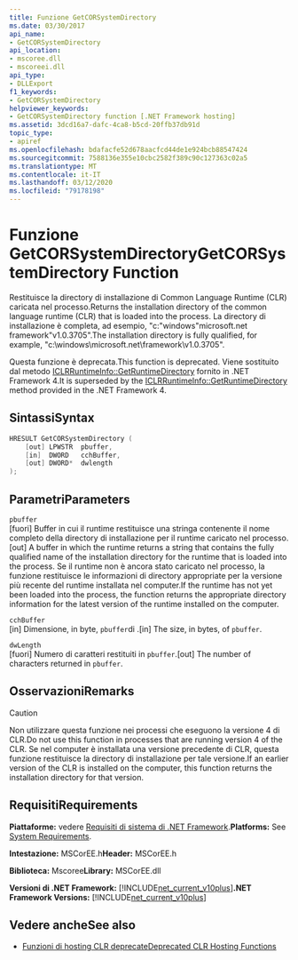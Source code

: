 ```yaml
---
title: Funzione GetCORSystemDirectory
ms.date: 03/30/2017
api_name:
- GetCORSystemDirectory
api_location:
- mscoree.dll
- mscoreei.dll
api_type:
- DLLExport
f1_keywords:
- GetCORSystemDirectory
helpviewer_keywords:
- GetCORSystemDirectory function [.NET Framework hosting]
ms.assetid: 3dcd16a7-dafc-4ca8-b5cd-20ffb37db91d
topic_type:
- apiref
ms.openlocfilehash: bdafacfe52d678aacfcd44de1e924bcb88547424
ms.sourcegitcommit: 7588136e355e10cbc2582f389c90c127363c02a5
ms.translationtype: MT
ms.contentlocale: it-IT
ms.lasthandoff: 03/12/2020
ms.locfileid: "79178198"
---
```

# <a name="getcorsystemdirectory-function"></a><span data-ttu-id="32c1b-102">Funzione GetCORSystemDirectory</span><span class="sxs-lookup"><span data-stu-id="32c1b-102">GetCORSystemDirectory Function</span></span>
<span data-ttu-id="32c1b-103">Restituisce la directory di installazione di Common Language Runtime (CLR) caricata nel processo.</span><span class="sxs-lookup"><span data-stu-id="32c1b-103">Returns the installation directory of the common language runtime (CLR) that is loaded into the process.</span></span> <span data-ttu-id="32c1b-104">La directory di installazione è completa, ad esempio, "c:"windows"microsoft.net framework"v1.0.3705".</span><span class="sxs-lookup"><span data-stu-id="32c1b-104">The installation directory is fully qualified, for example, "c:\windows\microsoft.net\framework\v1.0.3705".</span></span>  
  
 <span data-ttu-id="32c1b-105">Questa funzione è deprecata.</span><span class="sxs-lookup"><span data-stu-id="32c1b-105">This function is deprecated.</span></span> <span data-ttu-id="32c1b-106">Viene sostituito dal metodo [ICLRRuntimeInfo::GetRuntimeDirectory](../../../../docs/framework/unmanaged-api/hosting/iclrruntimeinfo-getruntimedirectory-method.md) fornito in .NET Framework 4.</span><span class="sxs-lookup"><span data-stu-id="32c1b-106">It is superseded by the [ICLRRuntimeInfo::GetRuntimeDirectory](../../../../docs/framework/unmanaged-api/hosting/iclrruntimeinfo-getruntimedirectory-method.md) method provided in the .NET Framework 4.</span></span>  
  
## <a name="syntax"></a><span data-ttu-id="32c1b-107">Sintassi</span><span class="sxs-lookup"><span data-stu-id="32c1b-107">Syntax</span></span>  
  
```cpp  
HRESULT GetCORSystemDirectory (
    [out] LPWSTR  pbuffer,
    [in]  DWORD   cchBuffer,
    [out] DWORD*  dwlength  
);
```  
  
## <a name="parameters"></a><span data-ttu-id="32c1b-108">Parametri</span><span class="sxs-lookup"><span data-stu-id="32c1b-108">Parameters</span></span>  
 `pbuffer`  
 <span data-ttu-id="32c1b-109">[fuori] Buffer in cui il runtime restituisce una stringa contenente il nome completo della directory di installazione per il runtime caricato nel processo.</span><span class="sxs-lookup"><span data-stu-id="32c1b-109">[out] A buffer in which the runtime returns a string that contains the fully qualified name of the installation directory for the runtime that is loaded into the process.</span></span> <span data-ttu-id="32c1b-110">Se il runtime non è ancora stato caricato nel processo, la funzione restituisce le informazioni di directory appropriate per la versione più recente del runtime installata nel computer.</span><span class="sxs-lookup"><span data-stu-id="32c1b-110">If the runtime has not yet been loaded into the process, the function returns the appropriate directory information for the latest version of the runtime installed on the computer.</span></span>  
  
 `cchBuffer`  
 <span data-ttu-id="32c1b-111">[in] Dimensione, in byte, `pbuffer`di .</span><span class="sxs-lookup"><span data-stu-id="32c1b-111">[in] The size, in bytes, of `pbuffer`.</span></span>  
  
 `dwLength`  
 <span data-ttu-id="32c1b-112">[fuori] Numero di caratteri restituiti in `pbuffer`.</span><span class="sxs-lookup"><span data-stu-id="32c1b-112">[out] The number of characters returned in `pbuffer`.</span></span>  
  
## <a name="remarks"></a><span data-ttu-id="32c1b-113">Osservazioni</span><span class="sxs-lookup"><span data-stu-id="32c1b-113">Remarks</span></span>  
  
> [!CAUTION]
> <span data-ttu-id="32c1b-114">Non utilizzare questa funzione nei processi che eseguono la versione 4 di CLR.</span><span class="sxs-lookup"><span data-stu-id="32c1b-114">Do not use this function in processes that are running version 4 of the CLR.</span></span> <span data-ttu-id="32c1b-115">Se nel computer è installata una versione precedente di CLR, questa funzione restituisce la directory di installazione per tale versione.</span><span class="sxs-lookup"><span data-stu-id="32c1b-115">If an earlier version of the CLR is installed on the computer, this function returns the installation directory for that version.</span></span>  
  
## <a name="requirements"></a><span data-ttu-id="32c1b-116">Requisiti</span><span class="sxs-lookup"><span data-stu-id="32c1b-116">Requirements</span></span>  
 <span data-ttu-id="32c1b-117">**Piattaforme:** vedere [Requisiti di sistema di .NET Framework](../../../../docs/framework/get-started/system-requirements.md).</span><span class="sxs-lookup"><span data-stu-id="32c1b-117">**Platforms:** See [System Requirements](../../../../docs/framework/get-started/system-requirements.md).</span></span>  
  
 <span data-ttu-id="32c1b-118">**Intestazione:** MSCorEE.h</span><span class="sxs-lookup"><span data-stu-id="32c1b-118">**Header:** MSCorEE.h</span></span>  
  
 <span data-ttu-id="32c1b-119">**Biblioteca:** Mscoree</span><span class="sxs-lookup"><span data-stu-id="32c1b-119">**Library:** MSCorEE.dll</span></span>  
  
 <span data-ttu-id="32c1b-120">**Versioni di .NET Framework:** [!INCLUDE[net_current_v10plus](../../../../includes/net-current-v10plus-md.md)]</span><span class="sxs-lookup"><span data-stu-id="32c1b-120">**.NET Framework Versions:** [!INCLUDE[net_current_v10plus](../../../../includes/net-current-v10plus-md.md)]</span></span>  
  
## <a name="see-also"></a><span data-ttu-id="32c1b-121">Vedere anche</span><span class="sxs-lookup"><span data-stu-id="32c1b-121">See also</span></span>

- [<span data-ttu-id="32c1b-122">Funzioni di hosting CLR deprecate</span><span class="sxs-lookup"><span data-stu-id="32c1b-122">Deprecated CLR Hosting Functions</span></span>](../../../../docs/framework/unmanaged-api/hosting/deprecated-clr-hosting-functions.md)
